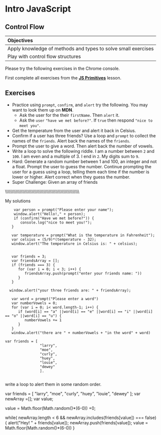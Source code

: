 # Intro JavaScript
## Control Flow

| Objectives |
| :--- |
| Apply knowledge of methods and types to solve small exercises |
| Play with control flow structures |

Please try the following exercises in the Chrome console.

First complete all exercises from the [**JS Primitives**](https://github.com/sf-wdi-18/notes/tree/master/lectures/week-01/day_2_intro_js/dawn_js_primitives) lesson.


## Exercises

* Practice using `prompt`, `confirm`, and `alert` try the following. You may want to look them up on **MDN**.
  * Ask the user for the their `firstName`. Then `alert` it.
  * Ask the `user` `"have we met before?"`. If `true` then respond `"nice to meet you"`.
* Get the temperature from the user and alert it back in Celsius.
* Confirm if a user has three friends? Use a loop and `prompt` to collect the names of the `friends`. Alert back the names of the `friends`.
* Prompt the user to give a word. Then alert back the number of vowels.
* Write a loop to solve the following riddle. I am a number between `2` and `100`. I am even and a multiple of 3. I end in `2`. My digits sum to `9`.
* Hard: Generate a random number between 1 and 100, an integer and not a float. Prompt the user to guess the number. Continue prompting the user for a guess using a loop, telling them each time if the number is lower or higher. Alert correct when they guess the number.
* Super Challenge: Given an array of friends






\\\\\\\\\\\\\\\\\\\\\\\\\\\\\\\\\\\\\\\\\\\\\\\\\\\\\\\\\\\\\\\\\\\\\\\\\\\\\\\\\\\\\\\\\\\\\\\\\\\\\\\\\\\\\\\

My solutions

``` 
    var person = prompt("Please enter your name");
    window.alert("Hello!," + person);
    if (confirm("Have we met before?")) { 
       console.log("nice to meet you!");
   }

```


```
   var temperature = prompt("What is the temperature in Fahrenheit");
   var celsius = (5/9)*(temperature - 32);
   window.alert("The temperature in Celsius is: " + celsius);

```


```

   var friends = 3;
   var friendsArray = [];
   if (friends === 3) {
      for (var i = 0; i < 3; i++) {
         friendsArray.push(prompt("enter your friends name: "))
      }
   }
   
  window.alert("your three friends are: " + friendsArray);

```


``` 
   var word = prompt("Please enter a word")
   var numberVowels = 0;
   for (var i = 0; i< word.length-1; i++) {
      if (word[i] == "a" ||word[i] == "e" ||word[i] == "i" ||word[i] == "o" ||word[i] == "u") {
         numberVowels += 1
      }
   }
   window.alert("there are " + numberVowels + "in the word" + word) 

```



  ```
  var friends = [
                  "larry",
                  "moe",
                  "curly",
                  "huey",
                  "louie",
                  "dewey"
                  ].


  ```

  write a loop to alert them in some random order. 

var friends = [
"larry",
"moe",
"curly",
"huey",
"louie",
"dewey"
];
var newArray =[];
var value;

value = Math.floor(Math.random()*(6-0)) +0;

while( newArray.length < 6 && newArray.includes(friends[value]) ===  false) {
alert("Hey! " + friends[value]);
newArray.push(friends[value]);
value = Math.floor(Math.random()*(6-0)) 
}
